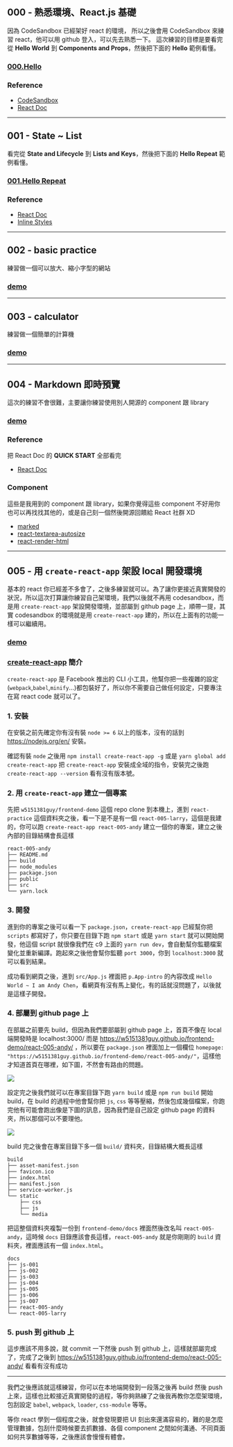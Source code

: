 ## 000 - 熟悉環境、React.js 基礎

因為 CodeSandbox 已經架好 react 的環境， 所以之後會用 CodeSandbox 來練習 react，他可以用 github 登入，可以先去熟悉一下。
這次練習的目標是要看完從 __Hello World__ 到 __Components and Props__，然後把下面的 __Hello__ 範例看懂。

### [000.Hello](https://codesandbox.io/s/g5qo6nVKk)

### Reference

- [CodeSandbox](https://codesandbox.io/)
- [React Doc](https://facebook.github.io/react/docs/hello-world.html)

---

## 001 - State ~ List

看完從 __State and Lifecycle__ 到 __Lists and Keys__，然後把下面的 __Hello Repeat__ 範例看懂。

### [001.Hello Repeat](https://codesandbox.io/s/ElXwr84yW)

### Reference

- [React Doc](https://facebook.github.io/react/docs/state-and-lifecycle.html)
- [Inline Styles](https://zhenyong.github.io/react/tips/inline-styles.html)

---

## 002 - basic practice

練習做一個可以放大、縮小字型的網站

### [demo](https://k5koxljzx.codesandbox.io/)

---

## 003 - calculator

練習做一個簡單的計算機

### [demo](https://njvmzm8m.codesandbox.io/)

---

## 004 - Markdown 即時預覽

這次的練習不會很難，主要讓你練習使用別人開源的 component 跟 library

### [demo](https://0o6w295ynn.codesandbox.io/)

### Reference

把 React Doc 的 __QUICK START__ 全部看完
- [React Doc](https://facebook.github.io/react/docs/state-and-lifecycle.html)

### Component

這些是我用到的 component 跟 library，如果你覺得這些 component 不好用你也可以再找找其他的，或是自己刻一個然後開源回饋給 React 社群 XD

- [marked](https://github.com/chjj/marked)
- [react-textarea-autosize](https://github.com/andreypopp/react-textarea-autosize)
- [react-render-html](https://github.com/noraesae/react-render-html)

---

## 005 - 用 `create-react-app` 架設 local 開發環境

基本的 react 你已經差不多會了，之後多練習就可以。為了讓你更接近真實開發的狀況，所以這次打算讓你練習自己架環境，我們以後就不再用 codesandbox，而是用 `create-react-app` 架設開發環境，並部屬到 github page 上，順帶一提，其實 codesandbox 的環境就是用 `create-react-app` 建的，所以在上面有的功能一樣可以繼續用。

### [demo](https://w5151381guy.github.io/frontend-demo/react-005-larry/)

### [create-react-app](https://github.com/facebookincubator/create-react-app) 簡介

`create-react-app` 是 Facebook 推出的 CLI 小工具，他幫你把一些複雜的設定(`webpack`,`babel`,`minify`...)都包裝好了，所以你不需要自己做任何設定，只要專注在寫 react code 就可以了。

### 1. 安裝

在安裝之前先確定你有沒有裝 `node >= 6` 以上的版本，沒有的話到 https://nodejs.org/en/ 安裝。<br />

確認有裝 `node` 之後用 `npm install create-react-app -g` 或是 `yarn global add create-react-app` 把 `create-react-app` 安裝成全域的指令，安裝完之後跑 `create-react-app --version` 看有沒有版本號。<br />

### 2. 用 `create-react-app` 建立一個專案

先把 `w5151381guy/frontend-demo` 這個 repo clone 到本機上，進到 `react-practice` 這個資料夾之後，看一下是不是有一個 `react-005-larry`，這個是我建的，你可以跑 `create-react-app react-005-andy` 建立一個你的專案，建立之後內部的目錄結構會長這樣

```
react-005-andy
├── README.md
├── build
├── node_modules
├── package.json
├── public
├── src
└── yarn.lock
```

### 3. 開發

進到你的專案之後可以看一下 `package.json`，`create-react-app` 已經幫你把 `scripts` 都寫好了，你只要在目錄下跑 `npm start` 或是 `yarn start` 就可以開始開發，他這個 script 就很像我們在 c9 上面的 `yarn run dev`，會自動幫你監聽檔案變化並重新編譯。跑起來之後他會幫你監聽 `port 3000`，你到 `localhost:3000` 就可以看到結果。<br />

成功看到網頁之後，進到 `src/App.js` 裡面把 `p.App-intro` 的內容改成 `Hello World ~ I am Andy Chen`，看網頁有沒有馬上變化，有的話就沒問題了，以後就是這樣子開發。

### 4. 部屬到 github page 上

在部屬之前要先 build，但因為我們要部屬到 github page 上，首頁不像在 local 端開發時是 localhost:3000/ 而是 https://w5151381guy.github.io/frontend-demo/react-005-andy/ ，所以要在 `package.json` 裡面加上一個欄位 `homepage: "https://w5151381guy.github.io/frontend-demo/react-005-andy/"`，這樣他才知道首頁在哪裡，如下圖，不然會有路由的問題。

![](https://i.imgur.com/RPt3k2V.png)

設定完之後我們就可以在專案目錄下跑 `yarn build` 或是 `npm run build` 開始 build，在 build 的過程中他會幫你把 `js`, `css` 等等壓縮，然後包成幾個檔案，你跑完他有可能會跑出像是下圖的訊息，因為我們是自己設定 github page 的資料夾，所以那個可以不要理他。

![](https://i.imgur.com/yeSUKsv.png)

build 完之後會在專案目錄下多一個 `build/` 資料夾，目錄結構大概長這樣

```
build
├── asset-manifest.json
├── favicon.ico
├── index.html
├── manifest.json
├── service-worker.js
└── static
    ├── css
    ├── js
    └── media
```

把這整個資料夾複製一份到 `frontend-demo/docs` 裡面然後改名叫 `react-005-andy`，這時候 `docs` 目錄應該會長這樣，`react-005-andy` 就是你剛剛的 `build` 資料夾，裡面應該有一個 `index.html`。

```
docs
├── js-001
├── js-002
├── js-003
├── js-004
├── js-005
├── js-006
├── js-007
├── react-005-andy
└── react-005-larry
```

### 5. push 到 github 上

這步應該不用多說，就 commit 一下然後 push 到 github 上，這樣就部屬完成了，完成了之後到 https://w5151381guy.github.io/frontend-demo/react-005-andy/ 看看有沒有成功

----

我們之後應該就這樣練習，你可以在本地端開發到一段落之後再 build 然後 push 上來，這樣也比較接近真實開發的過程，等你夠熟練了之後我再教你怎麼架環境，包刮設定 `babel`, `webpack`, `loader`, `css-module` 等等。<br />

等你 react 學到一個程度之後，就會發現要把 UI 刻出來還滿容易的，難的是怎麼管理數據，包刮什麼時候要去抓數據、各個 component 之間如何溝通、不同頁面如何共享數據等等，之後應該會慢慢有體會。

